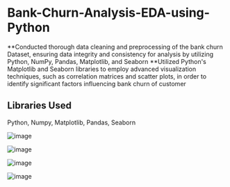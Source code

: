 # Bank-Churn-Analysis-EDA-using-Python

**Conducted thorough data cleaning and preprocessing of the bank churn  Dataset, ensuring data integrity and consistency for analysis by utilizing Python, NumPy, Pandas, Matplotlib, and Seaborn
**Utilized Python's Matplotlib and Seaborn libraries to employ advanced visualization techniques, such as correlation matrices and scatter plots, in order to identify significant factors influencing bank churn of customer

## Libraries Used
Python, Numpy, Matplotlib, Pandas, Seaborn

![image](https://github.com/akshay-venur/Bank-Churn-Analysis-EDA-using-Python/assets/43615481/af76a854-e8e0-40e0-8e3b-208327ab67c7)

![image](https://github.com/akshay-venur/Bank-Churn-Analysis-EDA-using-Python/assets/43615481/8f000193-ed37-4972-9d33-a1d217a8210e)

![image](https://github.com/akshay-venur/Bank-Churn-Analysis-EDA-using-Python/assets/43615481/5145cb61-71c4-49ef-a34d-33266d1ca2fe)

![image](https://github.com/akshay-venur/Bank-Churn-Analysis-EDA-using-Python/assets/43615481/a0b050fb-8571-4019-b80e-e573680d344b)


